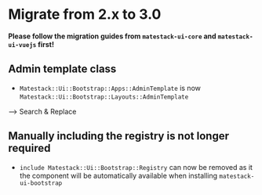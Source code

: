 # Migrate from 2.x to 3.0

**Please follow the migration guides from `matestack-ui-core` and `matestack-ui-vuejs` first!**

## Admin template class

- `Matestack::Ui::Bootstrap::Apps::AdminTemplate` is now `Matestack::Ui::Bootstrap::Layouts::AdminTemplate`

--> Search & Replace

## Manually including the registry is not longer required

- `include Matestack::Ui::Bootstrap::Registry` can now be removed as it the component will be automatically available when installing `matestack-ui-bootstrap`

